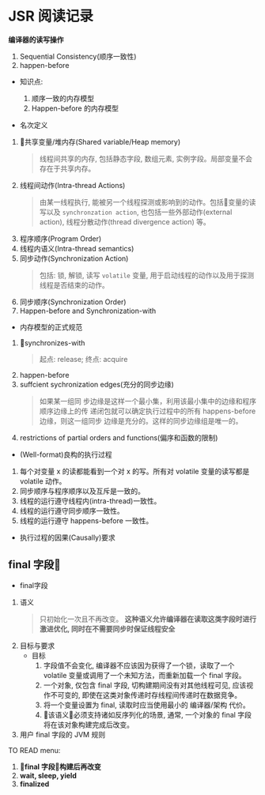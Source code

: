 # JSR 阅读记录

**编译器的读写操作**

1. Sequential Consistency(顺序一致性) 
2. happen-before

- 知识点:
    1. 顺序一致的内存模型
    2. Happen-before 的内存模型

- 名次定义

1. 共享变量/堆内存(Shared variable/Heap memory)
    > 线程间共享的内存, 包括静态字段, 数组元素, 实例字段。局部变量不会存在于共享内存。
2. 线程间动作(Intra-thread Actions)
    > 由某一线程执行, 能被另一个线程探测或影响到的动作。包括变量的读写以及 `synchronzation action`, 也包括一些外部动作(external action), 线程分散动作(thread divergence action) 等。
3. 程序顺序(Program Order) 
4. 线程内语义(Intra-thread semantics)
5. 同步动作(Synchronization Action)
    > 包括: 锁, 解锁, 读写 `volatile` 变量, 用于启动线程的动作以及用于探测线程是否结束的动作。
6. 同步顺序(Synchronization Order)
7. Happen-before and Synchronization-with 

- 内存模型的正式规范

1. synchronizes-with
    > 起点: release; 终点: acquire
2. happen-before
3. suffcient sychronization edges(充分的同步边缘)
    > 如果某一组同 步边缘是这样一个最小集，利用该最小集中的边缘和程序顺序边缘上的传 递闭包就可以确定执行过程中的所有 happens-before 边缘，则这一组同步 边缘是充分的。这样的同步边缘组是唯一的。
4. restrictions of partial orders and functions(偏序和函数的限制)

- (Well-format)良构的执行过程

1. 每个对变量 x 的读都能看到一个对 x 的写。所有对 volatile 变量的读写都是 volatile 动作。
2. 同步顺序与程序顺序以及互斥是一致的。
3. 线程的运行遵守线程内(intra-thread)一致性。
4. 线程的运行遵守同步顺序一致性。
5. 线程的运行遵守 happens-before 一致性。

- 执行过程的因果(Causally)要求

## final 字段

- final字段

1. 语义
    > 只初始化一次且不再改变。 **这种语义允许编译器在读取这类字段时进行激进优化, 同时在不需要同步时保证线程安全**
2. 目标与要求
    - 目标
        1. 字段值不会变化, 编译器不应该因为获得了一个锁，读取了一个 volatile 变量或调用了一个未知方法，而重新加载一个 final 字段。
        2. 一个对象, 仅包含 final 字段, 切构建期间没有对其他线程可见, 应该视作不可变的, 即使在这类对象传递时存线程间传递时在数据竞争。
        3. 将一个变量设置为 final, 读取时应当使用最小的 编译器/架构 代价。
        4. 该语义必须支持诸如反序列化的场景, 通常, 一个对象的 final 字段将在该对象构建完成后改变。
3. 用户 final 字段的 JVM 规则

TO READ menu:

1. **final 字段构建后再改变**
2. **wait, sleep, yield**
3. **finalized**
